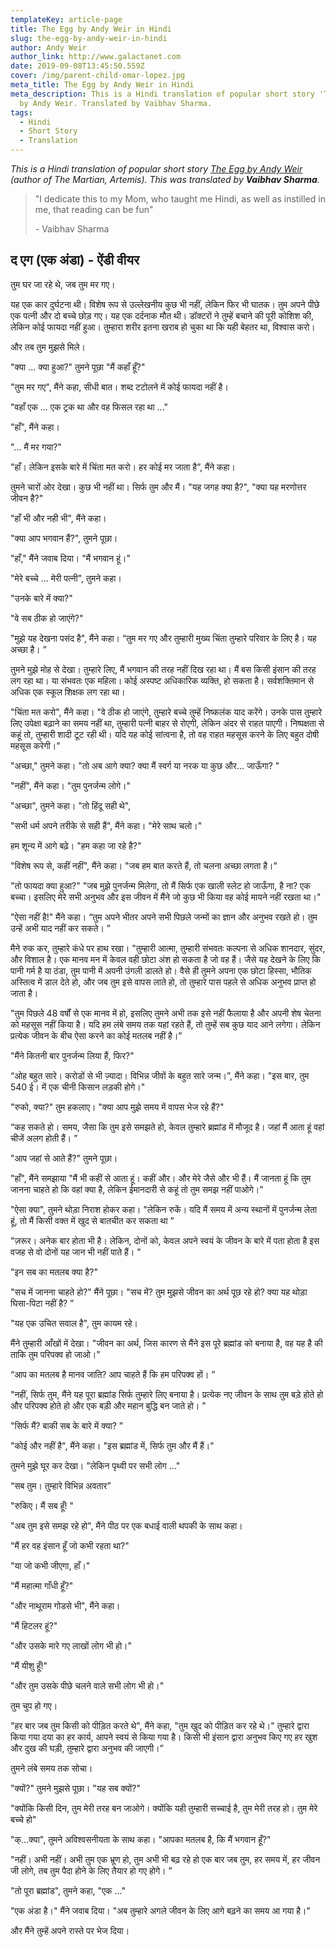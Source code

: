 ```yaml
---
templateKey: article-page
title: The Egg by Andy Weir in Hindi
slug: the-egg-by-andy-weir-in-hindi
author: Andy Weir
author_link: http://www.galactanet.com
date: 2019-09-08T13:45:50.559Z
cover: /img/parent-child-omar-lopez.jpg
meta_title: The Egg by Andy Weir in Hindi
meta_description: This is a Hindi translation of popular short story 'The Egg'
  by Andy Weir. Translated by Vaibhav Sharma.
tags:
  - Hindi
  - Short Story
  - Translation
---
```

*This is a Hindi translation of popular short story [The Egg by Andy Weir](http://www.galactanet.com/oneoff/theegg_mod.html) (author of The Martian, Artemis). This was translated by **Vaibhav Sharma**.*

> "I dedicate this to my Mom, who taught me Hindi, as well as instilled in me, that reading can be fun"
>
> \- Vaibhav Sharma

## द एग (एक अंडा) - ऐंडी वीयर

तुम घर जा रहे थे, जब तुम मर गए।

यह एक कार दुर्घटना थी। विशेष रूप से उल्लेखनीय कुछ भी नहीं, लेकिन फिर भी घातक। तुम अपने पीछे एक पत्नी और दो बच्चे छोड़ गए। यह एक दर्दनाक मौत थी। डॉक्टरों ने तुम्हें बचाने की पूरी कोशिश की, लेकिन कोई फायदा नहीं हुआ। तुम्हारा शरीर इतना खराब हो चुका था कि यही बेहतर था, विश्वास करो।

और तब तुम मुझसे मिले।

"क्या ... क्या हुआ?" तुमने पूछा "मैं कहाँ हूँ?"

"तुम मर गए", मैंने कहा, सीधी बात। शब्द टटोलने में कोई फायदा नहीं है।

"वहाँ एक ... एक ट्रक था और वह फिसल रहा था ..."

"हाँ", मैंने कहा।

"... मैं मर गया?"

"हाँ। लेकिन इसके बारे में चिंता मत करो। हर कोई मर जाता है”, मैंने कहा।

तुमने चारों ओर देखा। कुछ भी नहीं था। सिर्फ तुम और मैं। "यह जगह क्या है?", "क्या यह मरणोत्तर जीवन है?"

"हाँ भी और नही भी", मैंने कहा।

"क्या आप भगवान हैं?", तुमने पूछा।

"हाँ," मैंने जवाब दिया। "मैं भगवान हूं।"

"मेरे बच्चे ... मेरी पत्नी", तुमने कहा।

"उनके बारे में क्या?"

"वे सब ठीक हो जाएंगे?"

"मुझे यह देखना पसंद है", मैंने कहा। “तुम मर गए और तुम्हारी मुख्य चिंता तुम्हारे परिवार के लिए है। यह अच्छा है। ”

तुमने मुझे मोह से देखा। तुम्हारे लिए, मैं भगवान की तरह नहीं दिख रहा था। मैं बस किसी इंसान की तरह लग रहा था। या संभवतः एक महिला। कोई अस्पष्ट अधिकारिक व्यक्ति, हो सकता है। सर्वशक्तिमान से अधिक एक स्कूल शिक्षक लग रहा था।

"चिंता मत करो", मैंने कहा। "वे ठीक हो जाएंगे, तुम्हारे बच्चे तुम्हें निष्कलंक याद करेंगे। उनके पास तुम्हारे लिए उपेक्षा बढ़ाने का समय नहीं था, तुम्हारी पत्नी बाहर से रोएगी, लेकिन अंदर से राहत पाएगी। निष्पक्षता से कहूं तो, तुम्हारी शादी टूट रही थी। यदि यह कोई सांत्वना है, तो वह राहत महसूस करने के लिए बहुत दोषी महसूस करेगी।"

"अच्छा," तुमने कहा। "तो अब आगे क्या? क्या मैं स्वर्ग या नरक या कुछ और... जाऊँगा? ”

"नहीं", मैंने कहा। "तुम पुनर्जन्म लोगे।"

"अच्छा", तुमने कहा। "तो हिंदू सही थे",

"सभी धर्म अपने तरीके से सही हैं", मैंने कहा। "मेरे साथ चलो।"

हम शून्य में आगे बढ़े। "हम कहा जा रहे है?"

"विशेष रूप से, कहीं नहीं", मैंने कहा। "जब हम बात करते हैं, तो चलना अच्छा लगता है।"

"तो फायदा क्या हुआ?" "जब मुझे पुनर्जन्म मिलेगा, तो मैं सिर्फ एक खाली स्लेट हो जाऊँगा, है ना? एक बच्चा। इसलिए मेरे सभी अनुभव और इस जीवन में मैंने जो कुछ भी किया वह कोई मायने नहीं रखता था।"

"ऐसा नहीं है!" मैंने कहा। “तुम अपने भीतर अपने सभी पिछले जन्मों का ज्ञान और अनुभव रखते हो। तुम उन्हें अभी याद नहीं कर सकते। ”

मैने रुक कर, तुम्हारे कंधे पर हाथ रखा। "तुम्हारी आत्मा, तुम्हारी संभवतः कल्पना से अधिक शानदार, सुंदर, और विशाल है। एक मानव मन में केवल वही छोटा अंश हो सकता है जो वह हैं। जैसे यह देखने के लिए कि पानी गर्म है या ठंडा, तुम पानी में अपनी उंगली डालते हो। वैसे ही तुमने अपना एक छोटा हिस्सा, भौतिक अस्तित्व में डाल देते हो, और जब तुम इसे वापस लाते हो, तो तुम्हारे पास पहले से अधिक अनुभव प्राप्त हो जाता है।

"तुम पिछले 48 वर्षों से एक मानव में हो, इसलिए तुमने अभी तक इसे नहीं फैलाया है और अपनी शेष चेतना को महसूस नहीं किया है। यदि हम लंबे समय तक यहां रहते हैं, तो तुम्हें सब कुछ याद आने लगेगा। लेकिन प्रत्येक जीवन के बीच ऐसा करने का कोई मतलब नहीं है।”

"मैंने कितनी बार पुनर्जन्म लिया हैं, फिर?"

“ओह बहुत सारे। करोडों से भी ज़्यादा। विभिन्न जीवों के बहुत सारे जन्म।”, मैंने कहा। "इस बार, तुम 540 ई। में एक चीनी किसान लड़की होगे।"

"रुको, क्या?" तुम हकलाए। "क्या आप मुझे समय में वापस भेज रहे हैं?"

“कह सकते हो। समय, जैसा कि तुम इसे समझते हो, केवल तुम्हारे ब्रह्मांड में मौजूद है। जहां मैं आता हूं वहां चीजें अलग होती हैं। ”

"आप जहां से आते हैं?" तुमने पूछा।

"हाँ", मैंने समझाया "मैं भी कहीं से आता हूं। कहीं और। और मेरे जैसे और भी हैं। मैं जानता हूं कि तुम जानना चाहते हो कि वहां क्या है, लेकिन ईमानदारी से कहूं तो तुम समझ नहीं पाओगे।”

"ऐसा क्या", तुमने थोड़ा निराश होकर कहा। "लेकिन रुकें। यदि मैं समय में अन्य स्थानों में पुनर्जन्म लेता हूं, तो मैं किसी वक्त में खुद से बातचीत कर सकता था ”

"ज़रूर। अनेक बार होता भी है। लेकिन, दोनों को, केवल अपने स्वयं के जीवन के बारे में पता होता है इस वजह से वो दोनों  यह जान भी नहीं पाते हैं। "

"इन सब का मतलब क्या है?"

"सच में जानना चाहते हो?" मैंने पूछा। "सच में? तुम मुझसे जीवन का अर्थ पूछ रहे हो? क्या यह थोड़ा घिसा-पिटा नहीं है? ”

"यह एक उचित सवाल है", तुम कायम रहे।

मैंने तुम्हारी आँखों में देखा। "जीवन का अर्थ, जिस कारण से मैंने इस पूरे ब्रह्मांड को बनाया है, वह यह है की ताकि तुम परिपक्व हो जाओ।"

“आप का मतलब है मानव जाति? आप चाहते हैं कि हम परिपक्व हों। ”

"नहीं, सिर्फ तुम, मैंने यह पूरा ब्रह्मांड सिर्फ तुम्हारे लिए बनाया है। प्रत्येक नए जीवन के साथ तुम बड़े होते हो और परिपक्व होते हो और एक बड़ी और महान बुद्धि बन जाते हो। "

"सिर्फ मैं? बाकी सब के बारे में क्या? ”

"कोई और नहीं है", मैंने कहा। "इस ब्रह्मांड में, सिर्फ तुम और मैं हैं।"

तुमने मुझे घूर कर देखा। "लेकिन पृथ्वी पर सभी लोग ..."

“सब तुम। तुम्हारे विभिन्न अवतार”

"रुकिए। मैं सब हूँ! "

"अब तुम इसे समझ रहे हो", मैंने पीठ पर एक बधाई वाली थपकी के साथ कहा।

"मैं हर वह इंसान हूँ जो कभी रहता था?"

"या जो कभी जीएगा, हाँ।"

"मैं महात्मा गाँधी हूँ?"

"और नाथूराम गोडसे भी", मैंने कहा।

"मैं हिटलर हूं?"

"और उसके मारे गए लाखों लोग भी हो।"

"मैं यीशु हूँ!"

"और तुम उसके पीछे चलने वाले सभी लोग भी हो।"

तुम चुप हो गए।

"हर बार जब तुम किसी को पीड़ित करते थे", मैंने कहा, "तुम खुद को पीड़ित कर रहे थे।" तुम्हारे द्वारा किया गया दया का हर कार्य, आपने स्वयं से किया गया है। किसी भी इंसान द्वारा अनुभव किए गए हर खुश और दुख की घड़ी, तुम्हारे द्वारा अनुभव की जाएगी।”

तुमने लंबे समय तक सोचा।

"क्यों?" तुमने मुझसे पूछा। "यह सब क्यों?"

"क्योंकि किसी दिन, तुम मेरी तरह बन जाओगे। क्योंकि यही तुम्हारी सच्चाई है, तुम मेरी तरह हो। तुम मेरे बच्चे हो"

"क्...क्या", तुमने अविश्वसनीयता के साथ कहा। "आपका मतलब है, कि मैं भगवान हूँ?"

"नहीं। अभी नहीं। अभी तुम एक भ्रूण हो, तुम अभी भी बढ़ रहे हो एक बार जब तुम, हर समय में, हर जीवन जी लोगे, तब तुम पैदा होने के लिए तैयार हो गए होगे। ”

"तो पूरा ब्रह्मांड", तुमने कहा, "एक ..."

"एक अंडा है।" मैंने जवाब दिया। "अब तुम्हारे अगले जीवन के लिए आगे बढ़ने का समय आ गया है।"

और मैंने तुम्हें अपने रास्ते पर भेज दिया।